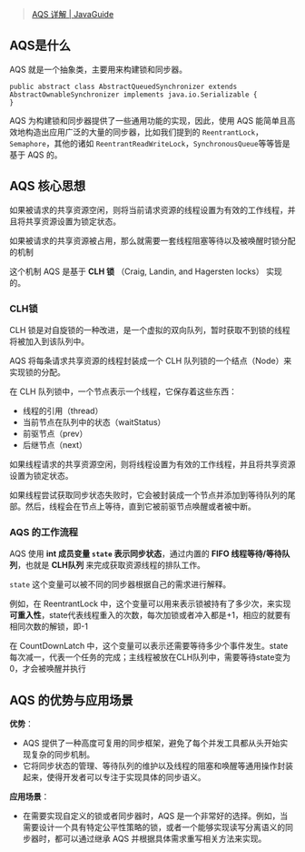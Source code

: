 > [AQS 详解 | JavaGuide](https://javaguide.cn/java/concurrent/aqs.html#aqs-%E6%A0%B8%E5%BF%83%E6%80%9D%E6%83%B3)


## AQS是什么
AQS 就是一个抽象类，主要用来构建锁和同步器。

```
public abstract class AbstractQueuedSynchronizer extends AbstractOwnableSynchronizer implements java.io.Serializable {
}
```

AQS 为构建锁和同步器提供了一些通用功能的实现，因此，使用 AQS 能简单且高效地构造出应用广泛的大量的同步器，比如我们提到的 `ReentrantLock`，`Semaphore`，其他的诸如 `ReentrantReadWriteLock`，`SynchronousQueue`等等皆是基于 AQS 的。
## AQS 核心思想
如果被请求的共享资源空闲，则将当前请求资源的线程设置为有效的工作线程，并且将共享资源设置为锁定状态。

如果被请求的共享资源被占用，那么就需要一套线程阻塞等待以及被唤醒时锁分配的机制

这个机制 AQS 是基于 **CLH 锁** （Craig, Landin, and Hagersten locks） 实现的。
### CLH锁
CLH 锁是对自旋锁的一种改进，是一个虚拟的双向队列，暂时获取不到锁的线程将被加入到该队列中。

AQS 将每条请求共享资源的线程封装成一个 CLH 队列锁的一个结点（Node）来实现锁的分配。

在 CLH 队列锁中，一个节点表示一个线程，它保存着这些东西：
- 线程的引用（thread）
- 当前节点在队列中的状态（waitStatus）
- 前驱节点（prev）
- 后继节点（next）

如果线程请求的共享资源空闲，则将线程设置为有效的工作线程，并且将共享资源设置为锁定状态。

如果线程尝试获取同步状态失败时，它会被封装成一个节点并添加到等待队列的尾部。然后，线程会在节点上等待，直到它被前驱节点唤醒或者被中断。
### AQS 的工作流程
AQS 使用 **int 成员变量 `state` 表示同步状态**，通过内置的 **FIFO 线程等待/等待队列**，也就是 **CLH队列** 来完成获取资源线程的排队工作。

`state` 这个变量可以被不同的同步器根据自己的需求进行解释。

例如，在 ReentrantLock 中，这个变量可以用来表示锁被持有了多少次，来实现**可重入性**，state代表线程重入的次数，每次加锁或者冲入都是+1，相应的就要有相同次数的解锁，即-1

在 CountDownLatch 中，这个变量可以表示还需要等待多少个事件发生。state每次减一，代表一个任务的完成；主线程被放在CLH队列中，需要等待state变为0，才会被唤醒并执行

## AQS 的优势与应用场景
**优势**：
- AQS 提供了一种高度可复用的同步框架，避免了每个并发工具都从头开始实现复杂的同步机制。
- 它将同步状态的管理、等待队列的维护以及线程的阻塞和唤醒等通用操作封装起来，使得开发者可以专注于实现具体的同步语义。


 **应用场景**：
 - 在需要实现自定义的锁或者同步器时，AQS 是一个非常好的选择。例如，当需要设计一个具有特定公平性策略的锁，或者一个能够实现读写分离语义的同步器时，都可以通过继承 AQS 并根据具体需求重写相关方法来实现。